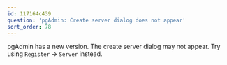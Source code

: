 ```yaml
---
id: 117164c439
question: 'pgAdmin: Create server dialog does not appear'
sort_order: 78
---
```


pgAdmin has a new version. The create server dialog may not appear. Try using `Register` -> `Server` instead.